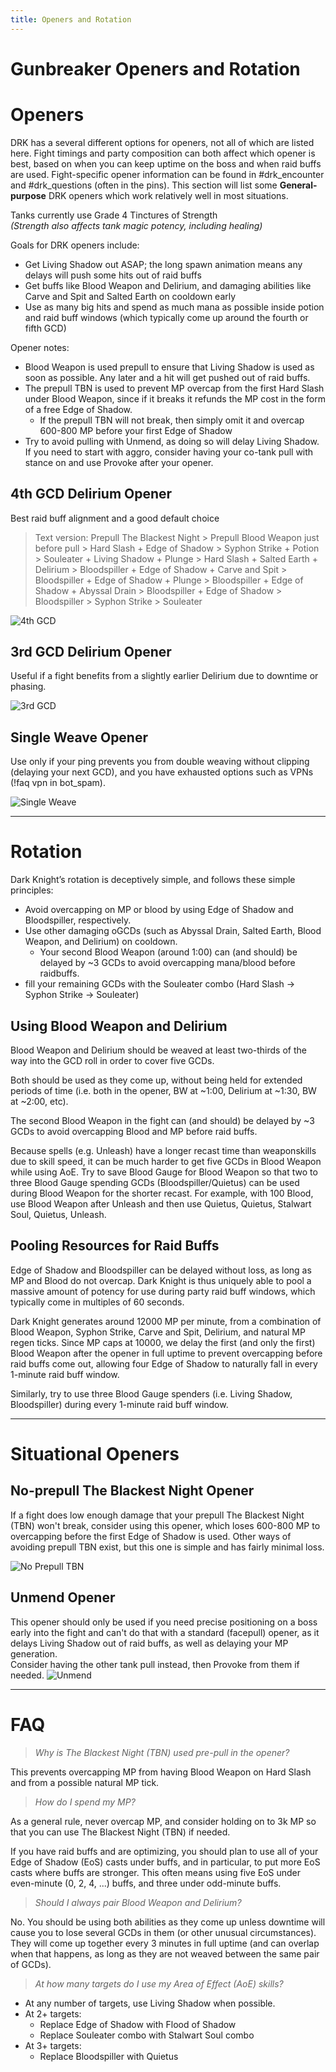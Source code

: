 ```yaml
---
title: Openers and Rotation
---
```

# Gunbreaker Openers and Rotation

# Openers
DRK has a several different options for openers, not all of which are listed here.
Fight timings and party composition can both affect which opener is best, based on when you can keep uptime on the boss and when raid buffs are used.
Fight-specific opener information can be found in #drk_encounter and #drk_questions (often in the pins).
This section will list some **General-purpose** DRK openers which work relatively well in most situations.
 
Tanks currently use Grade 4 Tinctures of Strength
<br>*(Strength also affects tank magic potency, including healing)*



Goals for DRK openers include:

- Get Living Shadow out ASAP; the long spawn animation means any delays will push some hits out of raid buffs
- Get buffs like Blood Weapon and Delirium, and damaging abilities like Carve and Spit and Salted Earth on cooldown early
- Use as many big hits and spend as much mana as possible inside potion and raid buff windows (which typically come up around the fourth or fifth GCD)

Opener notes:

- Blood Weapon is used prepull to ensure that Living Shadow is used as soon as possible. Any later and a hit will get pushed out of raid buffs.
- The prepull TBN is used to prevent MP overcap from the first Hard Slash under Blood Weapon, since if it breaks it refunds the MP cost in the form of a free Edge of Shadow.
  - If the prepull TBN will not break, then simply omit it and overcap 600-800 MP before your first Edge of Shadow
- Try to avoid pulling with Unmend, as doing so will delay Living Shadow. If you need to start with aggro, consider having your co-tank pull with stance on and use Provoke after your opener.

## 4th GCD Delirium Opener
Best raid buff alignment and a good default choice
> Text version: Prepull The Blackest Night > Prepull Blood Weapon just before pull > Hard Slash + Edge of Shadow > Syphon Strike + Potion > Souleater + Living Shadow + Plunge > Hard Slash + Salted Earth + Delirium > Bloodspiller + Edge of Shadow + Carve and Spit > Bloodspiller + Edge of Shadow + Plunge > Bloodspiller + Edge of Shadow + Abyssal Drain > Bloodspiller + Edge of Shadow > Bloodspiller > Syphon Strike > Souleater

![4th GCD](https://cdn.discordapp.com/attachments/872701089873530890/872701612257333278/drk4thgcd.png)




## 3rd GCD Delirium Opener
Useful if a fight benefits from a slightly earlier Delirium due to downtime or phasing.


![3rd GCD](https://cdn.discordapp.com/attachments/872701089873530890/872701687889002536/drk3rdgcdversion3.png)

## Single Weave Opener
 

Use only if your ping prevents you from double weaving without clipping (delaying your next GCD), and you have exhausted options such as VPNs (!faq vpn in bot_spam).

![Single Weave](https://cdn.discordapp.com/attachments/872701089873530890/872701819292373052/drksingleweave.png)

--- 


# Rotation
 
Dark Knight’s rotation is deceptively simple, and follows these simple principles:
- Avoid overcapping on MP or blood by using Edge of Shadow and Bloodspiller, respectively.
- Use other damaging oGCDs (such as Abyssal Drain, Salted Earth, Blood Weapon, and Delirium) on cooldown.
    - Your second Blood Weapon (around 1:00) can (and should) be delayed by ~3 GCDs to avoid overcapping mana/blood before raidbuffs.
- fill your remaining GCDs with the Souleater combo (Hard Slash -> Syphon Strike -> Souleater)

## Using Blood Weapon and Delirium

Blood Weapon and Delirium should be weaved at least two-thirds of the way into the GCD roll in order to cover five GCDs.

Both should be used as they come up, without being held for extended periods of time (i.e. both in the opener, BW at \~1:00, Delirium at \~1:30, BW at ~2:00, etc).

The second Blood Weapon in the fight can (and should) be delayed by ~3 GCDs to avoid overcapping Blood and MP before raid buffs.

Because spells (e.g. Unleash) have a longer recast time than weaponskills due to skill speed, it can be much harder to get five GCDs in Blood Weapon while using AoE. Try to save Blood Gauge for Blood Weapon so that two to three Blood Gauge spending GCDs (Bloodspiller/Quietus) can be used during Blood Weapon for the shorter recast. For example, with 100 Blood, use Blood Weapon after Unleash and then use Quietus, Quietus, Stalwart Soul, Quietus, Unleash.

## Pooling Resources for Raid Buffs

Edge of Shadow and Bloodspiller can be delayed without loss, as long as MP and Blood do not overcap. Dark Knight is thus uniquely able to pool a massive amount of potency for use during party raid buff windows, which typically come in multiples of 60 seconds.

Dark Knight generates around 12000 MP per minute, from a combination of Blood Weapon, Syphon Strike, Carve and Spit, Delirium, and natural MP regen ticks. Since MP caps at 10000, we delay the first (and only the first) Blood Weapon after the opener in full uptime to prevent overcapping before raid buffs come out, allowing four Edge of Shadow to naturally fall in every 1-minute raid buff window.

Similarly, try to use three Blood Gauge spenders (i.e. Living Shadow, Bloodspiller) during every 1-minute raid buff window.

--- 

# Situational Openers

## No-prepull The Blackest Night Opener

If a fight does low enough damage that your prepull The Blackest Night (TBN) won't break, consider using this opener, which loses 600-800 MP to overcapping before the first Edge of Shadow is used. Other ways of avoiding prepull TBN exist, but this one is simple and has fairly minimal loss.


![No Prepull TBN](https://cdn.discordapp.com/attachments/583964695266983944/875122872488718426/no-prepull-5.x.png)

## Unmend Opener

This opener should only be used if you need precise positioning on a boss early into the fight and can't do that with a standard (facepull) opener, as it delays Living Shadow out of raid buffs, as well as delaying your MP generation.
<br>Consider having the other tank pull instead, then Provoke from them if needed.
![Unmend](https://cdn.discordapp.com/attachments/583964695266983944/875130705905078313/unmend-5.x.png)


--- 
 
# FAQ


> *Why is The Blackest Night (TBN) used pre-pull in the opener?*

This prevents overcapping MP from having Blood Weapon  on Hard Slash and from a possible natural MP tick.
 
> *How do I spend my MP?*

As a general rule, never overcap MP, and consider holding on to 3k MP so that you can use The Blackest Night (TBN) if needed.
If you have raid buffs and are optimizing, you should plan to use all of your Edge of Shadow (EoS) casts under buffs, and in particular, to put more EoS casts where buffs are stronger. This often means using five EoS under even-minute (0, 2, 4, ...) buffs, and three under odd-minute buffs.
 
> *Should I always pair Blood Weapon and Delirium?*

No. You should be using both abilities as they come up unless downtime will cause you to lose several GCDs in them (or other unusual circumstances).  They will come up together every 3 minutes in full uptime (and can overlap when that happens, as long as they are not weaved between the same pair of GCDs).
 
> *At how many targets do I use my Area of Effect (AoE) skills?*

- At any number of targets, use Living Shadow when possible.
- At 2+ targets:
  - Replace Edge of Shadow with Flood of Shadow
  - Replace Souleater combo with Stalwart Soul combo
- At 3+ targets:
  - Replace Bloodspiller with Quietus